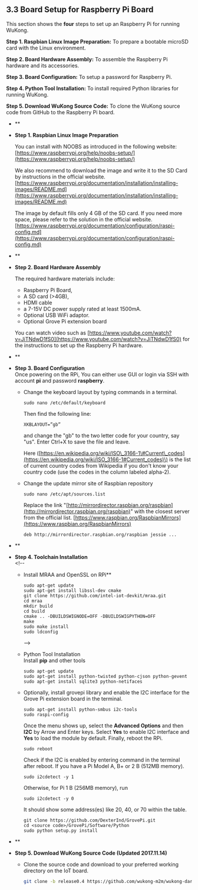 ## 3.3 Board Setup for Raspberry Pi Board

This section shows the **four** steps to set up an Raspberry Pi for running WuKong.

**Step 1. Raspbian Linux Image Preparation:** To prepare a bootable microSD card with the Linux environment.

**Step 2. Board Hardware Assembly:** To assemble the Raspberry Pi hardware and its accessories.

**Step 3. Board Configuration:** To setup a password for Raspberry Pi.

**Step 4. Python Tool Installation:** To install required Python libraries for running WuKong.

**Step 5. Download WuKong Source Code:** To clone the WuKong source code from GitHub to the Raspberry Pi board.

* \*\*

* **Step 1. Raspbian Linux Image Preparation**

  You can install with NOOBS as introduced in the following website:  
  [https://www.raspberrypi.org/help/noobs-setup/](https://www.raspberrypi.org/help/noobs-setup/)

  We also recommend to download the image and write it to the SD Card by instructions in the official website.  
  [https://www.raspberrypi.org/documentation/installation/installing-images/README.md](https://www.raspberrypi.org/documentation/installation/installing-images/README.md)

  The image by default fills only 4 GB of the SD card. If you need more space, please refer to the solution in the official website.  
  [https://www.raspberrypi.org/documentation/configuration/raspi-config.md](https://www.raspberrypi.org/documentation/configuration/raspi-config.md)

* \*\*

* **Step 2. Board Hardware Assembly**

  The required hardware materials include:

  * Raspberry Pi Board,
  * A SD card \(&gt;4GB\),
  * HDMI cable
  * a 7-15V DC power supply rated at least 1500mA.
  * Optional USB WiFi adaptor.
  * Optional Grove Pi extension board

  You can watch video such as [https://www.youtube.com/watch?v=JiTNdwD1fS0](https://www.youtube.com/watch?v=JiTNdwD1fS0) for the instructions to set up the Raspberry Pi hardware.

* \*\*

* **Step 3. Board Configuration**  
  Once powering on the RPi, You can either use GUI or login via SSH with account **pi** and password **raspberry**.

  * Change the keyboard layout by typing commands in a terminal.

    ```
    sudo nano /etc/default/keyboard
    ```

    Then find the following line:

    ```
    XKBLAYOUT=”gb”
    ```

    and change the "gb" to the two letter code for your country, say "us". Enter Ctrl+X to save the file and leave.

    Here \([https://en.wikipedia.org/wiki/ISO\_3166-1\#Current\_codes](https://en.wikipedia.org/wiki/ISO_3166-1#Current_codes)\) is the list of current country codes from Wikipedia if you don't know your country code \(use the codes in the column labeled alpha-2\).

  * Change the update mirror site of Raspbian repository

    ```
    sudo nano /etc/apt/sources.list
    ```

    Replace the link "[http://mirrordirector.raspbian.org/raspbian](http://mirrordirector.raspbian.org/raspbian)" with the closest server from the official list. [https://www.raspbian.org/RaspbianMirrors](https://www.raspbian.org/RaspbianMirrors)

    ```
    deb http://mirrordirector.raspbian.org/raspbian jessie ...
    ```

* \*\*

* **Step 4. Toolchain Installation**  
  &lt;!--

  * Install MRAA and OpenSSL on RPi\*\*

    ```
    sudo apt-get update
    sudo apt-get install libssl-dev cmake
    git clone https://github.com/intel-iot-devkit/mraa.git
    cd mraa
    mkdir build
    cd build
    cmake .. -DBUILDSWIGNODE=OFF -DBUILDSWIGPYTHON=OFF
    make
    sudo make install
    sudo ldconfig
    ```

    --&gt;

  * Python Tool Installation  
    Install **pip** and other tools

    ```
    sudo apt-get update  
    sudo apt-get install python-twisted python-cjson python-gevent  
    sudo apt-get install sqlite3 python-netifaces
    ```

  * Optionally, install grovepi library and enable the I2C interface for the Grove Pi extension board in the terminal.

    ```
    sudo apt-get install python-smbus i2c-tools
    sudo raspi-config
    ```

    Once the menu shows up, select the **Advanced Options** and then **I2C** by Arrow and Enter keys. Select **Yes** to enable I2C interface and **Yes** to load the module by default. Finally, reboot the RPi.

    ```
    sudo reboot
    ```

    Check if the I2C is enabled by entering command in the terminal after reboot. If you have a Pi Model A, B+ or 2 B \(512MB memory\).

    ```
    sudo i2cdetect -y 1
    ```

    Otherwise, for Pi 1 B \(256MB memory\), run

    ```
    sudo i2cdetect -y 0
    ```

    It should show some address\(es\) like 20, 40, or 70 within the table.

    ```
    git clone https://github.com/DexterInd/GrovePi.git  
    cd <source code>/GrovePi/Software/Python  
    sudo python setup.py install
    ```

* \*\*

* **Step 5. Download WuKong Source Code \(Updated 2017.11.14\)**

  * Clone the source code and download to your preferred working directory on the IoT board.

    ```bash
    git clone -b release0.4 https://github.com/wukong-m2m/wukong-darjeeling.git
    ```



